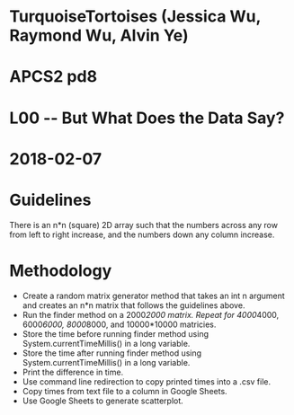 # TurquoiseTortoises (Jessica Wu, Raymond Wu, Alvin Ye)
# APCS2 pd8
# L00 -- But What Does the Data Say?
# 2018-02-07

# Guidelines
There is an n*n (square) 2D array such that the numbers across any row from left to right increase, and the numbers down any column increase.

# Methodology
- Create a random matrix generator method that takes an int n argument and creates an n*n matrix that follows the guidelines above.
- Run the finder method on a 2000*2000 matrix. Repeat for 4000*4000, 6000*6000, 8000*8000, and 10000*10000 matricies.
- Store the time before running finder method using System.currentTimeMillis() in a long variable.
- Store the time after  running finder method using System.currentTimeMillis() in a long variable.
- Print the difference in time.
- Use command line redirection to copy printed times into a .csv file.
- Copy times from text file to a column in Google Sheets.
- Use Google Sheets to generate scatterplot.